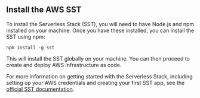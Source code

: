 ## Install the AWS SST


To install the Serverless Stack (SST), you will need to have Node.js and npm installed on your machine. Once you have these installed, you can install the SST using npm:

```
npm install -g sst

```

This will install the SST globally on your machine. You can then proceed to create and deploy AWS infrastructure as code.

For more information on getting started with the Serverless Stack, including setting up your AWS credentials and creating your first SST app, see the [official SST documentation](https://sst.dev).
